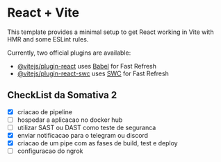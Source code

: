 # React + Vite

This template provides a minimal setup to get React working in Vite with HMR and some ESLint rules.

Currently, two official plugins are available:

- [@vitejs/plugin-react](https://github.com/vitejs/vite-plugin-react/blob/main/packages/plugin-react/README.md) uses [Babel](https://babeljs.io/) for Fast Refresh
- [@vitejs/plugin-react-swc](https://github.com/vitejs/vite-plugin-react-swc) uses [SWC](https://swc.rs/) for Fast Refresh

## CheckList da Somativa 2
- [x] criacao de pipeline
- [ ] hospedar a aplicacao no docker hub
- [ ] utilizar SAST ou DAST como teste de seguranca
- [x] enviar notificacao para o telegram ou discord
- [x] criacao de um pipe com as fases de build, test e deploy
- [ ] configuracao do ngrok